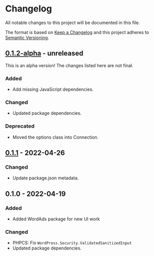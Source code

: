 # Changelog

All notable changes to this project will be documented in this file.

The format is based on [Keep a Changelog](https://keepachangelog.com/en/1.0.0/)
and this project adheres to [Semantic Versioning](https://semver.org/spec/v2.0.0.html).

## [0.1.2-alpha] - unreleased

This is an alpha version! The changes listed here are not final.

### Added
- Add missing JavaScript dependencies.

### Changed
- Updated package dependencies.

### Deprecated
- Moved the options class into Connection.

## [0.1.1] - 2022-04-26
### Changed
- Update package.json metadata.

## 0.1.0 - 2022-04-19
### Added
- Added WordAds package for new UI work

### Changed
- PHPCS: Fix `WordPress.Security.ValidatedSanitizedInput`
- Updated package dependencies.

[0.1.2-alpha]: https://github.com/Automattic/jetpack-wordads/compare/v0.1.1...v0.1.2-alpha
[0.1.1]: https://github.com/Automattic/jetpack-wordads/compare/v0.1.0...v0.1.1
